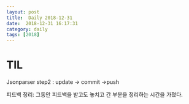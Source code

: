 ```yaml
---
layout: post
title:  Daily 2018-12-31
date:  2018-12-31 16:17:31
category: daily
tags: [2018]
---
```


# TIL

 Jsonparser step2 : update -> commit ->push



피드백 정리: 그동안 피드백을 받고도 놓치고 간 부분을 정리하는 시간을 가졌다.

